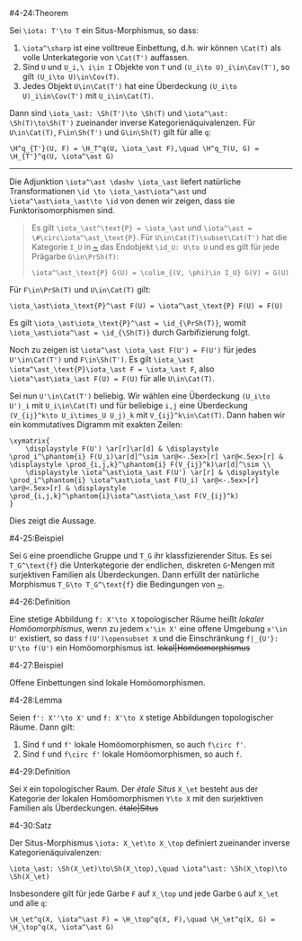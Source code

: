#4-24:Theorem

Sei `\iota: T'\to T` ein Situs-Morphismus, so dass:

1. `\iota^\sharp` ist eine volltreue Einbettung, d.h. wir können `\Cat(T)` als volle Unterkategorie von `\Cat(T')` auffassen.
2. Sind `U` und `U_i,\ i\in I` Objekte von `T` und `(U_i\to U)_i\in\Cov(T')`, so gilt `(U_i\to U)\in\Cov(T)`.
3. Jedes Objekt `U\in\Cat(T')` hat eine Überdeckung `(U_i\to U)_i\in\Cov(T')` mit `U_i\in\Cat(T)`.

Dann sind `\iota_\ast: \Sh(T')\to \Sh(T)` und `\iota^\ast: \Sh(T)\to\Sh(T')` zueinander inverse Kategorienäquivalenzen. Für `U\in\Cat(T)`, `F\in\Sh(T')` und `G\in\Sh(T)` gilt für alle `q`:

    \H^q_{T'}(U, F) = \H_T^q(U, \iota_\ast F),\quad \H^q_T(U, G) = \H_{T'}^q(U, \iota^\ast G)

---

Die Adjunktion `\iota^\ast \dashv \iota_\ast` liefert natürliche Transformationen `\id \to \iota_\ast\iota^\ast` und `\iota^\ast\iota_\ast\to \id` von denen wir zeigen, dass sie Funktorisomorphismen sind.

> Es gilt `\iota_\ast^\text{P} = \iota_\ast` und `\iota^\ast = \#\circ\iota^\ast_\text{P}`. Für `U\in\Cat(T)\subset\Cat(T')` hat die Kategorie `I_U` in [~](#2-44) das Endobjekt `\id_U: U\to U` und es gilt für jede Prägarbe `G\in\PrSh(T)`:
>
>     \iota^\ast_\text{P} G(U) = \colim_{(V, \phi)\in I_U} G(V) = G(U)

Für `F\in\PrSh(T)` und `U\in\Cat(T)` gilt:

    \iota_\ast\iota_\text{P}^\ast F(U) = \iota^\ast_\text{P} F(U) = F(U)

Es gilt `\iota_\ast\iota_\text{P}^\ast = \id_{\PrSh(T)}`, womit `\iota_\ast\iota^\ast = \id_{\Sh(T)}` durch Garbifizierung folgt.

Noch zu zeigen ist `\iota^\ast \iota_\ast F(U') = F(U')` für jedes `U'\in\Cat(T')` und `F\in\Sh(T')`. Es gilt `\iota_\ast \iota^\ast_\text{P}\iota_\ast F = \iota_\ast F`, also `\iota^\ast\iota_\ast F(U) = F(U)` für alle `U\in\Cat(T)`.

Sei nun `U'\in\Cat(T')` beliebig. Wir wählen eine Überdeckung `(U_i\to U')_i` mit `U_i\in\Cat(T)` und für beliebige `i,j` eine Überdeckung `(V_{ij}^k\to U_i\times_U U_j)_k` mit `V_{ij}^k\in\Cat(T)`. Dann haben wir ein kommutatives Digramm mit exakten Zeilen:

    \xymatrix{
        \displaystyle F(U') \ar[r]\ar[d] & \displaystyle \prod_i^\phantom{i} F(U_i)\ar[d]^\sim \ar@<-.5ex>[r] \ar@<.5ex>[r] & \displaystyle \prod_{i,j,k}^\phantom{i} F(V_{ij}^k)\ar[d]^\sim \\
        \displaystyle \iota^\ast\iota_\ast F(U') \ar[r] & \displaystyle \prod_i^\phantom{i} \iota^\ast\iota_\ast F(U_i) \ar@<-.5ex>[r] \ar@<.5ex>[r] & \displaystyle \prod_{i,j,k}^\phantom{i}\iota^\ast\iota_\ast F(V_{ij}^k)
    }

Dies zeigt die Aussage.

#4-25:Beispiel

Sei `G` eine proendliche Gruppe und `T_G` ihr klassfizierender Situs. Es sei `T_G^\text{f}` die Unterkategorie der endlichen, diskreten `G`-Mengen mit surjektiven Familien als Überdeckungen. Dann erfüllt der natürliche Morphismus `T_G\to T_G^\text{f}` die Bedingungen von [~](#4-24).

#4-26:Definition

Eine stetige Abbildung `f: X'\to X` topologischer Räume heißt *lokaler Homöomorphismus*, wenn zu jedem `x'\in X'` eine offene Umgebung `x'\in U'` existiert, so dass `f(U')\opensubset X` und die Einschränkung `f|_{U'}: U'\to f(U')` ein Homöomorphismus ist. ~~lokal|Homöomorphismus~~

#4-27:Beispiel

Offene Einbettungen sind lokale Homöomorphismen.

#4-28:Lemma

Seien `f': X''\to X'` und `f: X'\to X` stetige Abbildungen topologischer Räume. Dann gilt:

1. Sind `f` und `f'` lokale Homöomorphismen, so auch `f\circ f'`.
2. Sind `f` und `f\circ f'` lokale Homöomorphismen, so auch `f`.

#4-29:Definition

Sei `X` ein topologischer Raum. Der *étale Situs* `X_\et` besteht aus der Kategorie der lokalen Homöomorphismen `Y\to X` mit den surjektiven Familien als Überdeckungen. ~~étale|Situs~~

#4-30:Satz

Der Situs-Morphismus `\iota: X_\et\to X_\top` definiert zueinander inverse Kategorienäquivalenzen:

    \iota_\ast: \Sh(X_\et)\to\Sh(X_\top),\quad \iota^\ast: \Sh(X_\top)\to \Sh(X_\et)

Insbesondere gilt für jede Garbe `F` auf `X_\top` und jede Garbe `G` auf `X_\et` und alle `q`:

    \H_\et^q(X, \iota^\ast F) = \H_\top^q(X, F),\quad \H_\et^q(X, G) = \H_\top^q(X, \iota^\ast G)

